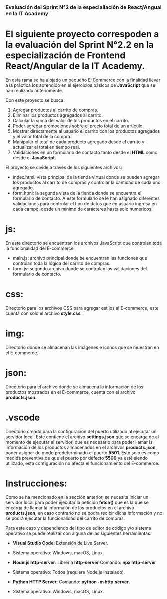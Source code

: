 ### Evaluación del Sprint N°2 de la especialiación de React/Angual en la IT Academy

# El siguiente proyecto correspoden a la evaluación del Sprint N°2.2 en la especialización de Frontend React/Angular de la IT Academy.

En esta rama se ha alojado un pequeño E-Commerce con la finalidad llevar a la práctica los aprendido en el ejercicios básicos de **JavaScript** que se han realizado anteriomente.

Con este proyecto se busca:

1. Agregar productos al carrito de compras.
2. Eliminar los productos agregados al carrito.
3. Calcular la suma del valor de los productos en el carrito.
4. Poder agregar promociones sobre el precio total de un artículo.
5. Mostrar directamente al usuario el carrito con los productos agregados y el valor total de la compra.
6. Manipular el total de cada producto agregado desde el carrito y actualizar el total en tiempo real.
7. Validaciones en un formulario de contacto tanto desde el **HTML** como desde el **JavaScript**.

El proyecto se divide a través de los siguientes archivos:

- index.html: vista principal de la tienda virtual donde se pueden agregar los productos al carrito de compras y controlar la cantidad de cada uno agregado.
- form.html: la segunda vista de la tienda donde se encuentra el formulario de contacto. A este formulario se le han asignado diferentes validaciones para controlar el tipo de datos que en usuario ingresa en cada campo, desde un mínimo de carácteres hasta solo numericos.

# js:

En este directorio se encuentran los archivos JavaScript que controlan toda la funcionalidad del E-commerce

- main.js: archivo principal donde se encuentran las funciones que controlan toda la lógica del carrito de compras.
- form.js: segundo archivo donde se controlan las validaciones del formulario de contacto.

# css:

Directorio para los archivos CSS para agregar estilos al E-commerce, este cuenta con solo el archivo **style.css**.

# img:

Directorio donde se almacenan las imágenes e íconos que se muestran en el E-commerce.

# json:

Directorio para el archivo donde se almacena la información de los productos mostrados en el E-commerce, cuenta con el archivo **products.json**.

# .vscode

Directorio creado para la configuración del puerto utilizado al ejecutar un servidor local. Este contiene el archivo **settings.json** que se encarga de al momento de ejecutar el servidor, que es necesario para poder llamar ls información de los productos almacenados en el archivos **products.json**, poder asignar de modo predeterminado el puerto **5501**. Esto solo es como medida preventiva de que el puerto por defecto **5500** ya esté siendo utilizado, esta configuración no afecta el funcionamiento del E-commerce.

# Instrucciones:

Como se ha mencionado en la sección anterior, se necesita iniciar un servidor local para poder ejecutar la petición **fetch()** que es la que se encarga de llamar la informaión de los productos en el archivo **products.json**, en caso contrario no se podra recibir dicha información y no se podrá ejecutar la funcionalidad del carrito de compras.

Para este caso y dependiendo del tipo de editor de código y/o sistema operativo se puede realizar con alguna de las siguientes herramientas:

- **Visual Studio Code**: Extensión de Live Server.
 - Sistema operativo: Windows, macOS, Linux.

- **Node.js http-server**: Librería **http-server** Comando: **npx http-server**
 - Sistema operativo: Todos (requiere Node.js instalado).

- **Python HTTP Server**: Comando: **python -m http.server**.
 - Sistema operativo: Windows, macOS, Linux.